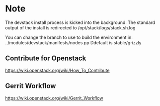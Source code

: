 # Note
The devstack install process is kicked into the background.  The standard output of the install is redirected to /opt/stack/logs/stack.sh.log 

You can change the branch to use to build the environment in: ../modules/devstack/manifests/nodes.pp 
Ddefault is stable/grizzly


## Contribute for Openstack

https://wiki.openstack.org/wiki/How_To_Contribute


## Gerrit Workflow 

https://wiki.openstack.org/wiki/Gerrit_Workflow
